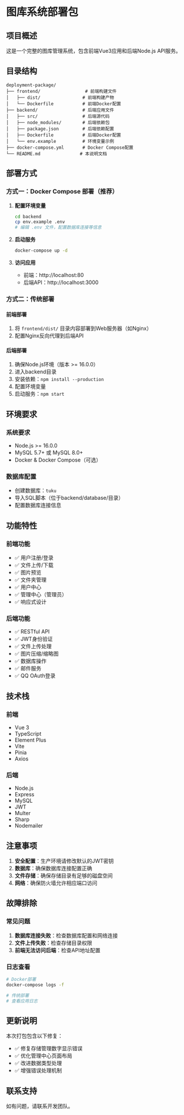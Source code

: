 # 图库系统部署包

## 项目概述
这是一个完整的图库管理系统，包含前端Vue3应用和后端Node.js API服务。

## 目录结构
```
deployment-package/
├── frontend/                 # 前端构建文件
│   ├── dist/                # 前端构建产物
│   └── Dockerfile           # 前端Docker配置
├── backend/                 # 后端应用文件
│   ├── src/                 # 后端源代码
│   ├── node_modules/        # 后端依赖包
│   ├── package.json         # 后端依赖配置
│   ├── Dockerfile           # 后端Docker配置
│   └── env.example          # 环境变量示例
├── docker-compose.yml       # Docker Compose配置
└── README.md               # 本说明文档
```

## 部署方式

### 方式一：Docker Compose 部署（推荐）

1. **配置环境变量**
   ```bash
   cd backend
   cp env.example .env
   # 编辑 .env 文件，配置数据库连接等信息
   ```

2. **启动服务**
   ```bash
   docker-compose up -d
   ```

3. **访问应用**
   - 前端：http://localhost:80
   - 后端API：http://localhost:3000

### 方式二：传统部署

#### 前端部署
1. 将 `frontend/dist/` 目录内容部署到Web服务器（如Nginx）
2. 配置Nginx反向代理到后端API

#### 后端部署
1. 确保Node.js环境（版本 >= 16.0.0）
2. 进入backend目录
3. 安装依赖：`npm install --production`
4. 配置环境变量
5. 启动服务：`npm start`

## 环境要求

### 系统要求
- Node.js >= 16.0.0
- MySQL 5.7+ 或 MySQL 8.0+
- Docker & Docker Compose（可选）

### 数据库配置
- 创建数据库：`tuku`
- 导入SQL脚本（位于backend/database/目录）
- 配置数据库连接信息

## 功能特性

### 前端功能
- ✅ 用户注册/登录
- ✅ 文件上传/下载
- ✅ 图片预览
- ✅ 文件夹管理
- ✅ 用户中心
- ✅ 管理中心（管理员）
- ✅ 响应式设计

### 后端功能
- ✅ RESTful API
- ✅ JWT身份验证
- ✅ 文件上传处理
- ✅ 图片压缩/缩略图
- ✅ 数据库操作
- ✅ 邮件服务
- ✅ QQ OAuth登录

## 技术栈

### 前端
- Vue 3
- TypeScript
- Element Plus
- Vite
- Pinia
- Axios

### 后端
- Node.js
- Express
- MySQL
- JWT
- Multer
- Sharp
- Nodemailer

## 注意事项

1. **安全配置**：生产环境请修改默认的JWT密钥
2. **数据库**：确保数据库连接配置正确
3. **文件存储**：确保存储目录有足够的磁盘空间
4. **网络**：确保防火墙允许相应端口访问

## 故障排除

### 常见问题
1. **数据库连接失败**：检查数据库配置和网络连接
2. **文件上传失败**：检查存储目录权限
3. **前端无法访问后端**：检查API地址配置

### 日志查看
```bash
# Docker部署
docker-compose logs -f

# 传统部署
# 查看应用日志
```

## 更新说明

本次打包包含以下修复：
- ✅ 修复存储管理数字显示错误
- ✅ 优化管理中心页面布局
- ✅ 改进数据类型处理
- ✅ 增强错误处理机制

## 联系支持

如有问题，请联系开发团队。



